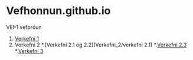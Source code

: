 # Vefhonnun.github.io
VEÞ1 vefþróun

1. [Verkefni 1](Verkefni_1)
2. Verkefni 2
  *.[Verkefni 2.1 og 2.2](Verkefni_2/verkefni 2.1)
  *.[Verkefni 2.3](Verkefni_2/verkefni-23)
  *.[Verkefni 3](Verkefni_3)
